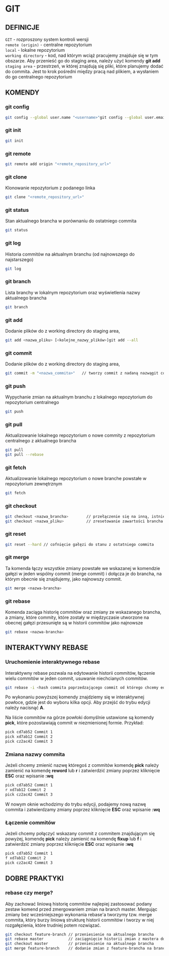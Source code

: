 
# **GIT**
##  DEFINICJE  
`GIT` - rozproszony system kontroli wersji  
`remote (origin)` - centralne repozytorium  
`local` - lokalne repozytorium  
`working directory` - kod, nad którym wciąż pracujemy znajduje się w tym obszarze. Aby przenieść go do staging area, należy użyć komendy **git add**  
`staging area` - przestrzeń, w której znajdują się pliki, które planujemy dodać do commita. Jest to krok pośredni między pracą nad plikiem, a wysłaniem do go centralnego repozytorium  
  
##   KOMENDY  
### git config  
```bash  
git config --global user.name "<username>"git config --global user.email "<email>"
```  
### git init  
```bash  
git init
```  
  ### git remote  
```bash  
git remote add origin "<remote_repository_url>"
```  
### git clone  
Klonowanie repozytorium z podanego linka  
```bash  
git clone "<remote_repository_url>"
```  
### git status  
Stan aktualnego brancha w porównaniu do ostatniego commita  
```bash  
git status
```  
### git log  
Historia commitów na aktualnym branchu (od najnowszego do najstarszego)  
```bash  
git log
```  
### git branch  
Lista branchy w lokalnym repozytorium oraz wyświetlenia nazwy aktualnego brancha  
```bash  
git branch
```  
### git add  
Dodanie plików do z working directory do staging area,  
```bash  
git add <nazwa_pliku> [<kolejne_nazwy_plików>]git add --all
```  
### git commit  
Dodanie plików do z working directory do staging area,  
```bash  
git commit -m "<nazwa_commita>"   // tworzy commit z nadaną nazwągit commit -am "<nazwa_commita>"  // dodaje wszystkie ZMIENIONE pliki na staging i tworzy commit z nadaną nazwą. NOWE pliki należy dodać do commita ręcznie przy użyciu git add
```  
### git push  
Wypychanie zmian na aktualnym branchu z lokalnego repozytorium do repozytorium centralnego   
```bash  
git push
```  
### git pull  
Aktualizowanie lokalnego repozytorium o nowe commity z repozytorium centralnego z aktualnego brancha   
```bash  
git pull
git pull --rebase
```  
### git fetch  
Aktualizowanie lokalnego repozytorium o nowe branche powstałe w repozytorium zewnętrznym  
```bash  
git fetch
```  
### git checkout  
```bash  
git checkout <nazwa_brancha>        // przełączenie się na inną, istniejącą gałąźgit checkout  -b "<nazwa_brancha>"  // stworzenie nowego brancha na bazie aktualnego brancha i przełączenie się na niegogit checkout -                      // przełączenie się na wcześniej używanego brancha
git checkout <nazwa_pliku>          // zresetowanie zawartości brancha do tej, z ostatniego commita
```  
  
### git reset  
```bash  
git reset --hard // cofnięcie gałęzi do stanu z ostatniego commita
```  
### git merge  
Ta komenda łączy wszystkie zmiany powstałe we wskazanej w komendzie gałęzi w jeden wspólny commit (merge commit) i dołącza je do brancha, na którym obecnie się znajdujemy, jako najnowszy commit.  
```bash  
git merge <nazwa-brancha>
```  
  
### git rebase  
Komenda zaciąga historię commitów oraz zmiany ze wskazanego brancha, a zmiany, które commity, które zostały w międzyczasie utworzone na obecnej gałęzi przesunięte są w historii commitów jako najnowsze  
```bash  
git rebase <nazwa-brancha>
```  
## INTERAKTYWNY REBASE
### Uruchomienie interaktywnego rebase
Interaktywny rebase pozwala na edytowanie historii commitów, łączenie wielu commitów w jeden commit, usuwanie niechcianych commitów.
```bash  
git rebase -i <hash commita poprzedzającego commit od którego chcemy edytować historię>
```  
Po wykonaniu powyższej komendy znajdziemy się w interaktywnej powłoce, gdzie jest do wyboru kilka opcji. Aby przejść do trybu edycji należy nacisnąć **A**.

Na liście commitów na górze powłoki domyślnie ustawione są komendy **pick**, które pozostawiają commit w niezmienionej formie. Przykład:
```bash  
pick cd7ab52 Commit 1
pick xd7ab12 Commit 2
pick cz2ac42 Commit 3
``` 
### Zmiana nazwy commita
Jeżeli chcemy zmienić nazwę któregoś z commitów komendę **pick** należy zamienić na komendę **reword** lub **r** i zatwierdzić zmiany poprzez kliknięcie **ESC** oraz wpisanie **:wq**
```bash  
pick cd7ab52 Commit 1
r xd7ab12 Commit 2
pick cz2ac42 Commit 3
``` 
W nowym oknie wchodzimy do trybu edycji, podajemy nową nazwę commita i zatwierdzamy zmiany poprzez kliknięcie **ESC** oraz wpisanie **:wq**
### Łączenie commitów
Jeżeli chcemy połączyć wskazany commit z commitem znajdującym się powyżej, komendę **pick** należy zamienić na komendę **fixup** lub **f** i zatwierdzić zmiany poprzez kliknięcie **ESC** oraz wpisanie **:wq**
```bash  
pick cd7ab52 Commit 1
f xd7ab12 Commit 2
pick cz2ac42 Commit 3
``` 
##   DOBRE PRAKTYKI  
### rebase czy merge?  
Aby zachować liniową historię commitów najlepiej zastosować podany zestaw komend przed zmergowaniem zmian na branch master. Mergując zmiany bez wcześniejszego wykonania rebase'a  tworzymy tzw. merge commita, który burzy liniową strukturę historii commitów i tworzy w niej rozgałęzienia, które trudniej potem rozwiązać.  
```bash  
git checkout feature-branch // przeniesienie na aktualnego brancha
git rebase master           // zaciągnięcie historii zmian z mastera do aktualnego brancha
git checkout master         // przeniesienie na aktualnego brancha
git merge feature-branch    // dodanie zmian z feature-brancha na branch master
```
